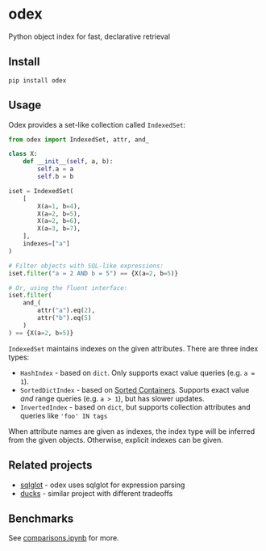# odex

Python object index for fast, declarative retrieval

## Install

```
pip install odex
```

## Usage

Odex provides a set-like collection called `IndexedSet`:

```python
from odex import IndexedSet, attr, and_

class X:
    def __init__(self, a, b):
        self.a = a
        self.b = b

iset = IndexedSet(
    [
        X(a=1, b=4),
        X(a=2, b=5),
        X(a=2, b=6),
        X(a=3, b=7),
    ], 
    indexes=["a"]
)

# Filter objects with SQL-like expressions:
iset.filter("a = 2 AND b = 5") == {X(a=2, b=5)}

# Or, using the fluent interface:
iset.filter(
    and_(
        attr("a").eq(2),
        attr("b").eq(5)
    )
) == {X(a=2, b=5)}
```

`IndexedSet` maintains indexes on the given attributes. There are three index types:
- `HashIndex` - based on `dict`. Only supports exact value queries (e.g. `a = 1`).
- `SortedDictIndex` - based on [Sorted Containers](https://github.com/grantjenks/python-sortedcontainers). Supports exact value _and_ range queries (e.g. `a > 1`), but has slower updates.
- `InvertedIndex` - based on `dict`, but supports collection attributes and queries like `'foo' IN tags`

When attribute names are given as indexes, the index type will be inferred from the given objects. Otherwise, explicit indexes can be given.

## Related projects

- [sqlglot](https://github.com/tobymao/sqlglot) - odex uses sqlglot for expression parsing
- [ducks](https://github.com/manimino/ducks) - similar project with different tradeoffs

## Benchmarks

See [comparisons.ipynb](benchmarks/comparisons.ipynb) for more.
